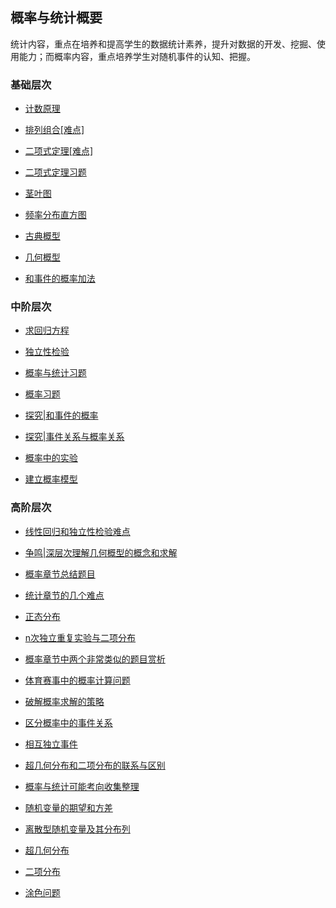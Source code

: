 ##  概率与统计概要

统计内容，重点在培养和提高学生的数据统计素养，提升对数据的开发、挖掘、使用能力；而概率内容，重点培养学生对随机事件的认知、把握。

### 基础层次

* <a   href=" https://www.cnblogs.com/wanghai0666/p/10416248.html "  target="_blank" >计数原理</a>

* <a   href=" http://www.cnblogs.com/wanghai0666/p/6396082.html "  target="_blank" >排列组合[难点]</a> 

* <a   href="https://www.cnblogs.com/wanghai0666/p/10429916.html "  target="_blank" >二项式定理[难点]</a>  

* <a   href="https://www.cnblogs.com/wanghai0666/p/6419343.html  "  target="_blank" >二项式定理习题</a>  

* <a   href="https://www.cnblogs.com/wanghai0666/p/12622792.html"  target="_blank">茎叶图</a> 

* <a   href="https://www.cnblogs.com/wanghai0666/p/12659212.html"  target="_blank">频率分布直方图</a> 

* <a   href=" https://www.cnblogs.com/wanghai0666/p/6434005.html "  target="_blank" >古典概型 </a>

* <a   href=" https://www.cnblogs.com/wanghai0666/p/8762599.html "  target="_blank" >几何概型 </a> 

* <a   href="https://www.cnblogs.com/wanghai0666/p/8574790.html  "  target="_blank" >和事件的概率加法</a> 

###  中阶层次

* <a  href="https://www.cnblogs.com/wanghai0666/p/12696272.html"  target="_blank">求回归方程</a> 

* <a  href="https://www.cnblogs.com/wanghai0666/p/12730860.html"  target="_blank">独立性检验</a> 

* <a  href=" https://www.cnblogs.com/wanghai0666/p/7113605.html "  target="_blank" >概率与统计习题 </a>

* <a  href=" https://www.cnblogs.com/wanghai0666/p/6780423.html "  target="_blank" >概率习题 </a>

* <a  href="https://www.cnblogs.com/wanghai0666/p/13089736.html"  target="_blank">探究|和事件的概率</a> 

* <a  href="https://www.cnblogs.com/wanghai0666/p/13097441.html"  target="_blank">探究|事件关系与概率关系</a> 

* <a  href="https://www.cnblogs.com/wanghai0666/p/12637129.html"  target="_blank">概率中的实验</a> 

* <a  href="https://www.cnblogs.com/wanghai0666/p/10537142.html "  target="_blank">建立概率模型</a> 

###  高阶层次

* <a  href=" http://www.cnblogs.com/wanghai0666/p/6627265.html "  target="_blank" >线性回归和独立性检验难点 </a>

* <a  href="https://www.cnblogs.com/wanghai0666/p/12672532.html"  target="_blank">争鸣|深层次理解几何概型的概念和求解</a>

* <a  href="https://www.cnblogs.com/wanghai0666/p/6588668.html  "  target="_blank" >概率章节总结题目 </a>

* <a  href="https://www.cnblogs.com/wanghai0666/p/6678447.html  "  target="_blank" >统计章节的几个难点 </a>  

* <a  href="https://www.cnblogs.com/wanghai0666/p/6588675.html  "  target="_blank" >正态分布 </a>  

* <a  href=" https://www.cnblogs.com/wanghai0666/p/6554958.html "  target="_blank" >n次独立重复实验与二项分布</a>  

* <a  href="https://www.cnblogs.com/wanghai0666/p/5996815.html  "  target="_blank" >概率章节中两个非常类似的题目赏析</a>  

* <a  href=" https://www.cnblogs.com/wanghai0666/p/11050535.html "  target="_blank" >体育赛事中的概率计算问题</a> 

* <a  href="https://www.cnblogs.com/wanghai0666/p/10555477.html "  target="_blank">破解概率求解的策略 </a> 

* <a  href="https://www.cnblogs.com/wanghai0666/p/10557821.html "  target="_blank">区分概率中的事件关系</a> 

* <a  href="https://www.cnblogs.com/wanghai0666/p/10554696.html "  target="_blank">相互独立事件</a> 

* <a  href=" https://www.cnblogs.com/wanghai0666/p/9429147.html "  target="_blank" >超几何分布和二项分布的联系与区别</a>  

* <a  href=" https://www.cnblogs.com/wanghai0666/p/8763301.html "  target="_blank" >概率与统计可能考向收集整理 </a>
 
* <a  href=" https://www.cnblogs.com/wanghai0666/p/7120728.html "  target="_blank" >随机变量的期望和方差 </a>

* <a  href="https://www.cnblogs.com/wanghai0666/p/6524726.html  "  target="_blank" >离散型随机变量及其分布列</a>

* <a href="https://www.cnblogs.com/wanghai0666/p/10534758.html "  target="_blank">超几何分布</a> 

* <a href="https://www.cnblogs.com/wanghai0666/p/10566348.html "  target="_blank">二项分布</a> 

* <a href="https://www.cnblogs.com/wanghai0666/p/10575168.html "  target="_blank">涂色问题</a> 


